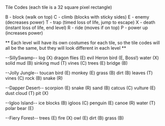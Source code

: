 Tile Codes
(each tile is a 32 square pixel rectangle)

B - block (walk on top)
C - climb (blocks with sticky sides)
E - enemy (decreases power)
T - trap  (timed loss of life, jump to escape)
X - death (instant loss of life, end level)
R - ride (moves if on top)
P - power up (increases power)

** Each level will have its own costumes for each tile, so the
tile codes will all be the same, but they will look different in
each level **

--SillySwamp--
log (X)
dragon flies (E)
evil Heron bird (E, Boss!)
water (X) 
solid mud (B)
sinking mud (T)
vines (C)
trees (E)
bridge (B)

--Jolly Jungle--
toucan bird (E)
monkey (E)
grass (B)
dirt (B)
leaves (T)
vines (C)
rock (B)
snake (R)

--Dapper Desert--
scorpion (E)
snake (R)
sand (B)
catcus (C)
vulture (E)
dust cloud (T)
pit (X)

--Igloo Island--
ice blocks (B)
igloos (C)
penguin (E)
canoe (R)
water (T)
polar bear (E)

--Fiery Forest--
trees (E)
fire (X)
owl (E)
dirt (B)
grass (B)









 



